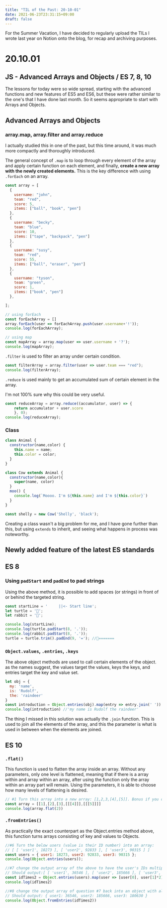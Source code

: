 ```yaml
---
title: "TIL of the Past: 20-10-01"
date: 2021-06-23T23:31:15+09:00
draft: false
---
```

For the Summer Vacation, I have decided to regularly upload the TILs I wrote last year on Notion onto the blog, for recap and archiving purposes.

# 20.10.01

## JS - Advanced Arrays and Objects / ES 7, 8, 10


The lessons for today were so wide spread, starting with the advanced functions and new features of ES5 and ES6, but these were rather similar to the one's that I have done last month. So it seems appropriate to start with Arrays and Objects.

## Advanced Arrays and Objects

### array.map, array.filter and array.reduce

I actually studied this in one of the past, but this time around, it was much more compactly and thoroughly introduced.

The general concept of `.map` is to loop through every element of the array and apply certain function on each element, and finally, **create a new array with the newly created elements.** This is the key difference with using `.forEach` on an array. 

```jsx
const array = [
  {
    username: "john",
    team: "red",
    score: 5,
    items: ["ball", "book", "pen"]
  },
  {
    username: "becky",
    team: "blue",
    score: 10,
    items: ["tape", "backpack", "pen"]
  },
  {
    username: "susy",
    team: "red",
    score: 55,
    items: ["ball", "eraser", "pen"]
  },
  {
    username: "tyson",
    team: "green",
    score: 1,
    items: ["book", "pen"]
  },

];

// using forEach
const forEachArray = []
array.forEach(user => forEachArray.push(user.username+'!'));
console.log(forEachArray);

// using map
const mapArray = array.map(user => user.username + '?');
console.log(mapArray);
```

`.filter` is used to filter an array under certain condition.

```jsx
const filterArray = array.filter(user => user.team === "red");
console.log(filterArray);
```

`.reduce` is used mainly to get an accumulated sum of certain element in the array.

I'm not 100% sure why this could be very useful.

```jsx
const reduceArray = array.reduce((accumulator, user) => {
	return accumulator + user.score
	}, 0);
console.log(reduceArray);
```

### Class

```jsx
class Animal {
  constructor(name,color) {
    this.name = name;
    this.color = color;
  }
}

class Cow extends Animal {
  constructor(name,color){
    super(name, color)
  }
  moo() {
    console.log(`Moooo. I'm ${this.name} and I'm ${this.color}`)
  }
}

const shelly = new Cow('Shelly', 'black');
```

Creating a class wasn't a big problem for me, and I have gone further than this, but using `extends` to inherit, and seeing what happens in process was noteworthy.

## Newly added feature of the latest ES standards

## ES 8

### Using `padStart` and `padEnd` to pad strings

Using the above method, it is possible to add spaces (or strings) in front of or behind the targeted string.

```jsx
const startLine = '     ||<- Start line';
let turtle = '🐢';
let rabbit = '🐇';

console.log(startLine);
console.log(turtle.padStart(8, '.'));
console.log(rabbit.padStart(8, '.'));
turtle = turtle.trim().padEnd(9, '='); //🐢=======
```

### `Object.values`, `.entries`, `.keys`

The above object methods are used to call certain elements of the object. as the names suggest, the values target the values, keys the keys, and entries target the key and value set.

```jsx
let obj = {
  my: 'name',
  is: 'Rudolf',
  the: 'raindeer'
}
const introduction = Object.entries(obj).map(entry => entry.join(' ')).join(' ')
console.log(introduction) //'my name is Rudolf the raindeer'
```

The thing I missed in this solution was actually the `.join` function. This is used to join all the elements of the array, and this the parameter is what is used in between when the elements are joined.

## ES 10

### `.flat()`

This function is used to flatten the array inside an array. Without any parameters, only one level is flattened, meaning that if there is a array within and array within an array, after using the function only the array within an array part will remain. Using the parameters, it is able to choose how many levels of flattening is desired.

```jsx
// #1 Turn this array into a new array: [1,2,3,[4],[5]]. Bonus if you can do it on one line
const array = [[1],[2],[3],[[[4]]],[[[5]]]]
console.log(array.flat(2))
```

### `.fromEntries()`

As practically the exact counterpart as the Object.entries method above, this function turns arrays consisting of key and values to Objects.

```jsx
//#6 Turn the below users (value is their ID number) into an array: 
// [ [ 'user1', 18273 ], [ 'user2', 92833 ], [ 'user3', 90315 ] ]
const users = { user1: 18273, user2: 92833, user3: 90315 };
console.log(Object.entries(users));

//#7 change the output array of the above to have the user's IDs multiplied by 2 
// Should output:[ [ 'user1', 36546 ], [ 'user2', 185666 ], [ 'user3', 180630 ] ]
const idTimes2 = Object.entries(users).map(user => [user[0], user[1]*2]);
console.log(idTimes2)

//#8 change the output array of question #7 back into an object with all the users IDs updated to their new version. 
// Should output: { user1: 36546, user2: 185666, user3: 180630 }
console.log(Object.fromEntries(idTimes2))
```
